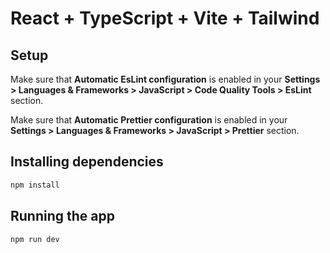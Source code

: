 # React + TypeScript + Vite + Tailwind

## Setup

Make sure that <strong>Automatic EsLint configuration</strong> is enabled in your <strong>Settings > Languages & Frameworks > JavaScript > Code Quality Tools > EsLint</strong> section.

Make sure that <strong>Automatic Prettier configuration</strong> is enabled in your <strong>Settings > Languages & Frameworks > JavaScript > Prettier</strong> section.

## Installing dependencies

```bash
npm install
```

## Running the app
```bash
npm run dev
```
